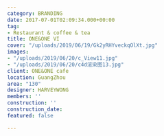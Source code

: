 ```yaml
---
category: BRANDING
date: 2017-07-01T02:09:34.000+00:00
tag:
- Restaurant & coffee & tea
title: ONE&ONE VI
cover: "/uploads/2019/06/19/Gk2yRHYveckqOlXt.jpg"
images:
- "/uploads/2019/06/20/c_View11.jpg"
- "/uploads/2019/06/20/c4d渲染图13.jpg"
client: ONE&ONE cafe
location: GuangZhou
area: "130"
designer: HARVEYWONG
members: ''
construction: ''
construction_date: 
featured: false

---
```

